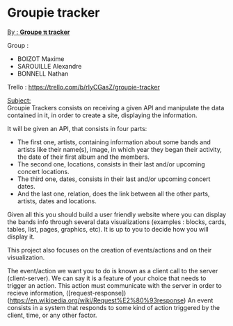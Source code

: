 # Groupie tracker

<ins>By : **Groupe π tracker**</ins>

Group :
- BOIZOT Maxime
- SAROUILLE Alexandre
- BONNELL Nathan

Trello : https://trello.com/b/rIyCGasZ/groupie-tracker

<ins>Subject:</ins>  
Groupie Trackers consists on receiving a given API and manipulate the data contained in it, in order to create a site, displaying the information.

It will be given an API, that consists in four parts:
* The first one, artists, containing information about some bands and artists like their name(s), image, in which year they began their activity, the date of their first album and the members.
* The second one, locations, consists in their last and/or upcoming concert locations.
* The third one, dates, consists in their last and/or upcoming concert dates.
* And the last one, relation, does the link between all the other parts, artists, dates and locations.

Given all this you should build a user friendly website where you can display the bands info through several data visualizations (examples : blocks, cards, tables, list, pages, graphics, etc). It is up to you to decide how you will display it.

This project also focuses on the creation of events/actions and on their visualization.

The event/action we want you to do is known as a client call to the server (client-server). We can say it is a feature of your choice that needs to trigger an action. This action must communicate with the server in order to recieve information, ([request-response])(https://en.wikipedia.org/wiki/Request%E2%80%93response)
An event consists in a system that responds to some kind of action triggered by the client, time, or any other factor.